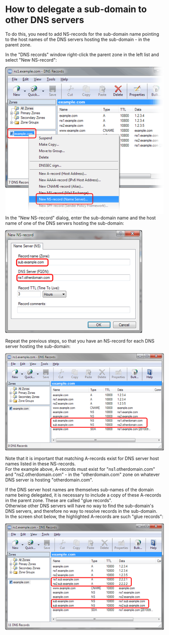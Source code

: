 ﻿---
category: 11
frontpage: false
comments: true
refs: 77
created-utc: 2019-01-01
modified-utc: 2019-01-01
---
# How to delegate a sub-domain to other DNS servers

To do this, you need to add NS-records for the sub-domain name pointing to the host names of the DNS servers hosting the sub-domain - in the parent zone.

In the "DNS records" window right-click the parent zone in the left list and select "New NS-record":

![](img/64/1.png)  
In the "New NS-record" dialog, enter the sub-domain name and the host name of one of the DNS servers hosting the sub-domain:

![](img/64/2.png)

Repeat the previous steps, so that you have an NS-record for each DNS server hosting the sub-domain:

![](img/64/3.png)

Note that it is important that matching A-records exist for DNS server host names listed in these NS-records.  
For the example above, A-records must exist for "ns1.otherdomain.com" and "ns2.otherdomain.com" - in the "otherdomain.com" zone on whatever DNS server is hosting "otherdomain.com".

If the DNS server host names are themselves sub-names of the domain name being delegated, it is necessary to include a copy of these A-records in the parent zone. These are called "glue records".  
Otherwise other DNS servers will have no way to find the sub-domain's DNS servers, and therefore no way to resolve records in the sub-domain.  
In the screen shot below, the highlighted A-records are such "glue records":

![](img/64/4.png)